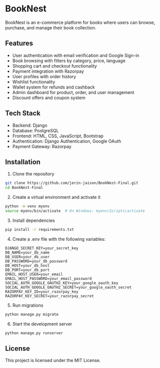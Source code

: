 # BookNest

BookNest is an e-commerce platform for books where users can browse, purchase, and manage their book collection.

## Features

- User authentication with email verification and Google Sign-in
- Book browsing with filters by category, price, language
- Shopping cart and checkout functionality
- Payment integration with Razorpay
- User profiles with order history
- Wishlist functionality
- Wallet system for refunds and cashback
- Admin dashboard for product, order, and user management
- Discount offers and coupon system

## Tech Stack

- Backend: Django
- Database: PostgreSQL
- Frontend: HTML, CSS, JavaScript, Bootstrap
- Authentication: Django Authentication, Google OAuth
- Payment Gateway: Razorpay

## Installation

1. Clone the repository
```bash
git clone https://github.com/jerin-jaison/BookNest-Final.git
cd BookNest-Final
```

2. Create a virtual environment and activate it
```bash
python -m venv myenv
source myenv/bin/activate  # On Windows: myenv\Scripts\activate
```

3. Install dependencies
```bash
pip install -r requirements.txt
```

4. Create a .env file with the following variables:
```
DJANGO_SECRET_KEY=your_secret_key
DB_NAME=your_db_name
DB_USER=your_db_user
DB_PASSWORD=your_db_password
DB_HOST=your_db_host
DB_PORT=your_db_port
EMAIL_HOST_USER=your_email
EMAIL_HOST_PASSWORD=your_email_password
SOCIAL_AUTH_GOOGLE_OAUTH2_KEY=your_google_oauth_key
SOCIAL_AUTH_GOOGLE_OAUTH2_SECRET=your_google_oauth_secret
RAZORPAY_KEY_ID=your_razorpay_key
RAZORPAY_KEY_SECRET=your_razorpay_secret
```

5. Run migrations
```bash
python manage.py migrate
```

6. Start the development server
```bash
python manage.py runserver
```

## License

This project is licensed under the MIT License. 